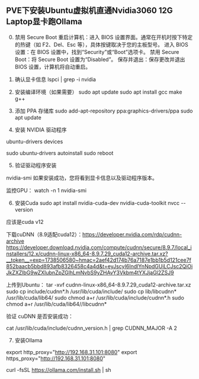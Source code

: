 ## PVE下安装Ubuntu虚拟机直通Nvidia3060 12G Laptop显卡跑Ollama

0. 禁用 Secure Boot
重启计算机：进入 BIOS 设置界面。通常在开机时按下特定的热键（如 F2、Del、Esc 等），具体按键取决于您的主板型号。
进入 BIOS 设置：在 BIOS 设置中，找到“Security”或“Boot”选项卡。
禁用 Secure Boot：将 Secure Boot 设置为“Disabled”。
保存并退出：保存更改并退出 BIOS 设置，计算机将自动重启。

1. 确认显卡信息
lspci | grep -i nvidia

2. 安装编译环境（如果需要）
sudo apt update
sudo apt install gcc make g++

3. 添加 PPA 存储库
sudo add-apt-repository ppa:graphics-drivers/ppa
sudo apt update

4. 安装 NVIDIA 驱动程序

ubuntu-drivers devices

sudo ubuntu-drivers autoinstall
sudo reboot

5. 验证驱动程序安装

nvidia-smi
如果安装成功，您将看到显卡信息以及驱动程序版本。

监控GPU：
watch -n 1 nvidia-smi

6. 安装Cuda
sudo apt install nvidia-cuda-dev nvidia-cuda-toolkit
nvcc --version

应该是cuda v12

下载cuDNN（8.9适配cuda12）：https://developer.nvidia.com/rdp/cudnn-archive
https://developer.download.nvidia.com/compute/cudnn/secure/8.9.7/local_installers/12.x/cudnn-linux-x86_64-8.9.7.29_cuda12-archive.tar.xz?__token__=exp=1738506580~hmac=2aef42d174b76a7187e1bb1b5d121cee7f852baacb5bbd893afb8326458c4a4d&t=eyJscyI6IndlYnNpdGUiLCJsc2QiOiJkZXZlbG9wZXIubnZpZGlhLmNvbS9yZHAvY3Vkbm4tYXJjaGl2ZSJ9

上传到Ubuntu：
tar -xvf cudnn-linux-x86_64-8.9.7.29_cuda12-archive.tar.xz
sudo cp include/cudnn*.h /usr/lib/cuda/include/
sudo cp lib/libcudnn* /usr/lib/cuda/lib64/
sudo chmod a+r /usr/lib/cuda/include/cudnn*.h
sudo chmod a+r /usr/lib/cuda/lib64//libcudnn*

验证 cuDNN 是否安装成功：

cat /usr/lib/cuda/include/cudnn_version.h | grep CUDNN_MAJOR -A 2


7. 安装Ollama

export http_proxy="http://192.168.31.101:8080"
export https_proxy="http://192.168.31.101:8080"

curl -fsSL https://ollama.com/install.sh | sh
